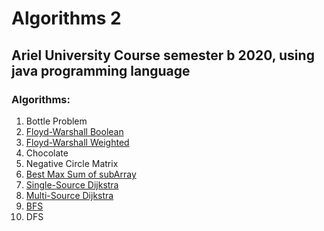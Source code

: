 # Algorithms 2

## Ariel University Course semester b 2020, using java programming language

### Algorithms:

1. Bottle Problem
1. [Floyd-Warshall Boolean](src/practice_floyd_warshall)
1. [Floyd-Warshall Weighted](src/practice_floyd_warshall)
1. Chocolate
1. Negative Circle Matrix
1. [Best Max Sum of subArray](src/practice_best_subarray_sum)
1. [Single-Source Dijkstra](src/practice_dijkstra)
1. [Multi-Source Dijkstra](src/practice_dijkstra)
1. [BFS](src/practice_bfs)
1. DFS
